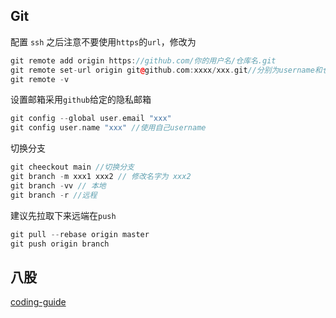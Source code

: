 ## Git

配置 `ssh` 之后注意不要使用`https`的`url`，修改为

```cpp
git remote add origin https://github.com/你的用户名/仓库名.git
git remote set-url origin git@github.com:xxxx/xxx.git//分别为username和仓库名
git remote -v
```

设置邮箱采用`github`给定的隐私邮箱

```cpp
git config --global user.email "xxx"
git config user.name "xxx" //使用自己username
```

切换分支

```cpp
git cheeckout main //切换分支
git branch -m xxx1 xxx2 // 修改名字为 xxx2
git branch -vv // 本地
git branch -r //远程
```

建议先拉取下来远端在`push`

```cpp
git pull --rebase origin master 
git push origin branch
```





## 八股

[coding-guide](https://www.yuque.com/coding-guide)


